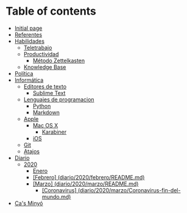 # Table of contents

* [Initial page](README.md)
* [Referentes](referentes.md)
* [Habilidades](proyectos/README.md)
  * [Teletrabajo](proyectos/teletrabajo.md)
  * [Productividad](proyectos/productividad/README.md)
    * [Método Zettelkasten](proyectos/productividad/metodo-zettelkasten.md)
  * [Knowledge Base](proyectos/knowledge-base.md)
* [Política](politica.md)
* [Informática](informatica/README.md)
  * [Editores de texto](informatica/editores-de-texto/README.md)
    * [Sublime Text](informatica/editores-de-texto/sublime-text.md)
  * [Lenguajes de programacion](informatica/lenguajes-de-programacion/README.md)
    * [Python](informatica/lenguajes-de-programacion/python.md)
    * [Markdown](informatica/lenguajes-de-programacion/markdown.md)
  * [Apple](informatica/apple/README.md)
    * [Mac OS X](informatica/apple/mac-os-x/README.md)
      * [Karabiner](informatica/apple/mac-os-x/karabiner.md)
    * [iOS](informatica/apple/untitled-1.md)
  * [Git](informatica/git.md)
  * [Atajos](informatica/atajos.md)
* [Diario](diario/README.md)
  * [2020](diario/2020/README.md)
    * [Enero](diario/2020/enero.md)
    * [\[Febrero\] \(diario/2020/febrero/README.md\)](diario/2020/febrero-diario-2020-febrero-readme.md.md)
    * [\[Marzo\] \(diario/2020/marzo/README.md\)](diario/2020/marzo-diario-2020-marzo-readme.md/README.md)
      * [\[Coronavirus\] \(diario/2020/marzo/Coronavirus-fin-del-mundo.md\)](diario/2020/marzo-diario-2020-marzo-readme.md/coronavirus-diario-2020-marzo-coronavirus-fin-del-mundo.md.md)
* [Ca's Minyó](cas-minyo.md)

